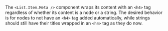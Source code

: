 The `<List.Item.Meta />` component wraps its content with an `<h4>` tag regardless of whether its content is a node or a string. The desired behavior is for nodes to not have an `<h4>` tag added automatically, while strings should still have their titles wrapped in an `<h4>` tag as they do now.
